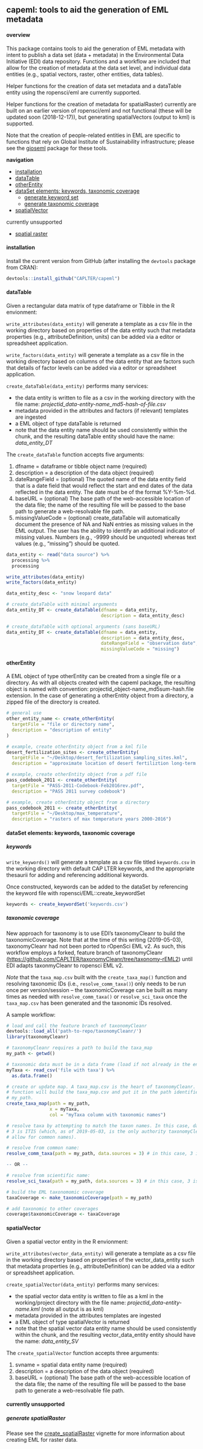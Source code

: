 
<!-- README.md is generated from README.Rmd. Please edit the latter. -->

## capeml: tools to aid the generation of EML metadata

#### overview

This package contains tools to aid the generation of EML metadata with
intent to publish a data set (data + metadata) in the Environmental Data
Initiative (EDI) data repository. Functions and a workflow are included
that allow for the creation of metadata at the data set level, and
individual data entities (e.g., spatial vectors, raster, other entities,
data tables).

Helper functions for the creation of data set metadata and a dataTable
entity using the ropensci/eml are currently supported.

Helper functions for the creation of metadata for spatialRaster)
currently are built on an earlier version of ropensci/eml and not
functional (these will be updated soon (2018-12-17)), but generating
spatialVectors (output to kml) is supported.

Note that the creation of people-related entities in EML are specific to
functions that rely on Global Institute of Sustainability
infrastructure; please see the
[gioseml](https://github.com/CAPLTER/gioseml) package for these tools.

**navigation**

  - [installation](https://github.com/CAPLTER/capeml#installation)
  - [dataTable](https://github.com/CAPLTER/capeml#dataTable)
  - [otherEntity](https://github.com/CAPLTER/capeml#otherEntity)
  - [dataSet elements: keywords, taxonomic
    coverage](https://github.com/CAPLTER/capeml#dataSet)
      - [generate keyword
        set](https://github.com/CAPLTER/capeml#generate-keywordset-from-file)
      - [generate taxonomic
        coverage](https://github.com/CAPLTER/capeml#generate-taxonomiccoverage)
  - [spatialVector](https://github.com/CAPLTER/capeml#spatialVector)

currently unsupported

  - [spatial
    raster](https://github.com/CAPLTER/capeml#generate-spatialraster)

#### installation

Install the current version from GitHub (after installing the `devtools`
package from CRAN):

``` r
devtools::install_github("CAPLTER/capeml")
```

#### dataTable

Given a rectangular data matrix of type dataframe or Tibble in the R
envionment:

`write_attributes(data_entity)` will generate a template as a csv file
in the working directory based on properties of the data entity such
that metadata properties (e.g., attributeDefinition, units) can be added
via a editor or spreadsheet application.

`write_factors(data_entity)` will generate a template as a csv file in
the working directory based on columns of the data entity that are
factors such that details of factor levels can be added via a editor or
spreadsheet application.

`create_dataTable(data_entity)` performs many services:

  - the data entity is written to file as a csv in the working directory
    with the file name:
    *projectid\_data-entity-name\_md5-hash-of-file.csv*
  - metadata provided in the attributes and factors (if relevant)
    templates are ingested
  - a EML object of type dataTable is returned
  - note that the data entity name should be used consistently within
    the chunk, and the resulting dataTable entity should have the name:
    *data\_entity\_DT*

The `create_dataTable` function accepts five arguments:

1.  dfname = dataframe or tibble object name (required)
2.  description = a description of the data object (required)
3.  dateRangeField = (optional) The quoted name of the data entity field
    that is a date field that would reflect the start and end dates of
    the data reflected in the data entity. The date must be of the
    format %Y-%m-%d.
4.  baseURL = (optional) The base path of the web-accessible location of
    the data file; the name of the resulting file will be passed to the
    base path to generate a web-resolvable file path.
5.  missingValueCode = (optional) create\_dataTable will automatically
    document the presence of NA and NaN entries as missing values in the
    EML output. The user has the ability to identify an additional
    indicator of missing values. Numbers (e.g., -9999 should be
    unquoted) whereas text values (e.g., “missing”) should be quoted.

<!-- end list -->

``` r
data_entity <- read("data source") %>% 
  processing %>% 
  processing

write_attributes(data_entity)
write_factors(data_entity)

data_entity_desc <- "snow leopard data"

# create_dataTable with minimal arguments
data_entity_DT <- create_dataTable(dfname = data_entity,
                                   description = data_entity_desc)

# create_dataTable with optional arguments (sans baseURL)
data_entity_DT <- create_dataTable(dfname = data_entity,
                                   description = data_entity_desc,
                                   dateRangeField = "observation date",
                                   missingValueCode = "missing")
```

#### otherEntity

A EML object of type otherEntity can be created from a single file or a
directory. As with all objects created with the capeml package, the
resulting object is named with convention:
projectid\_object-name\_md5sum-hash.file extension. In the case of
generating a otherEntity object from a directory, a zipped file of the
directory is created.

``` r
# general use
other_entity_name <- create_otherEntity(
  targetFile = "file or directory name",
  description = "description of entity"
)

# example, create otherEntity object from a kml file
desert_fertilization_sites <- create_otherEntity(
  targetFile = "~/Desktop/desert_fertilization_sampling_sites.kml",
  description = "approximate location of desert fertiliztion long-term study sites")

# example, create otherEntity object from a pdf file
pass_codebook_2011 <- create_otherEntity(
  targetFile = "PASS-2011-Codebook-Feb2016rev.pdf",
  description = "PASS 2011 survey codebook")

# example, create otherEntity object from a directory
pass_codebook_2011 <- create_otherEntity(
  targetFile = "~/Desktop/max_temperature",
  description = "rasters of max temperature years 2000-2016")
```

#### dataSet elements: keywords, taxonomic coverage

##### keywords

`write_keywords()` will generate a template as a csv file titled
`keywords.csv` in the working directory with default CAP LTER keywords,
and the appropriate thesaurii for adding and referencing additional
keywords.

Once constructed, keywords can be added to the dataSet by referencing
the keyword file with ropensci/EML::create\_keywordSet

``` r
keywords <- create_keywordSet('keywords.csv')
```

##### taxonomic coverage

New approach for taxonomy is to use EDI’s taxonomyCleanr to build the
taxonomicCoverage. Note that at the time of this writing (2019-05-03),
taxonomyCleanr had not been ported to rOpenSci EML v2. As such, this
workflow employs a forked, feature branch of taxonomyCleanr
(<https://github.com/CAPLTER/taxonomyCleanr/tree/taxonomy-rEML2>) until
EDI adapts taxonmyCleanr to ropensci EML v2.

*Note* that the `taxa_map.csv` built with the `create_taxa_map()`
function and resolving taxonomic IDs (i.e., `resolve_comm_taxa()`) only
needs to be run once per version/session – the taxonomicCoverage can be
built as many times as needed with `resolve_comm_taxa()` or
`resolve_sci_taxa` once the `taxa_map.csv` has been generated and the
taxonomic IDs resolved.

A sample workflow:

``` r
# load and call the feature branch of taxonomyCleanr
devtools::load_all('path-to-repo/taxonomyCleanr/') 
library(taxonomyCleanr)

# taxonomyCleanr requires a path to build the taxa_map
my_path <- getwd() 

# taxonomic data must be in a data frame (load if not already in the environment)
myTaxa <- read_csv('file with taxa') %>% 
  as.data.frame()

# create or update map. A taxa_map.csv is the heart of taxonomyCleanr. This
# function will build the taxa_map.csv and put it in the path identified with
# my_path.
create_taxa_map(path = my_path,
                x = myTaxa,
                col = "myTaxa column with taxonomic names") 

# resolve taxa by attempting to match the taxon names. In this case, data.source
# 3 is ITIS (which, as of 2019-05-03, is the only authority taxonomyCleanr will
# allow for common names).

# resolve from common name:
resolve_comm_taxa(path = my_path, data.sources = 3) # in this case, 3 is ITIS

-- OR --

# resolve from scientific name:
resolve_sci_taxa(path = my_path, data.sources = 3) # in this case, 3 is ITIS

# build the EML taxonomomic coverage
taxaCoverage <- make_taxonomicCoverage(path = my_path)

# add taxonomic to other coverages
coverage$taxonomicCoverage <- taxaCoverage
```

#### spatialVector

Given a spatial vector entity in the R envionment:

`write_attributes(vector_data_entity)` will generate a template as a csv
file in the working directory based on properties of the
vector\_data\_entity such that metadata properties (e.g.,
attributeDefinition) can be added via a editor or spreadsheet
application.

`create_spatialVector(data_entity)` performs many services:

  - the spatial vector data entity is written to file as a kml in the
    working/project directory with the file name:
    *projectid\_data-entity-name.kml* (note all output is as kml)
  - metadata provided in the attributes templates are ingested
  - a EML object of type spatialVector is returned
  - note that the spatial vector data entity name should be used
    consistently within the chunk, and the resulting
    vector\_data\_entity entity should have the name: *data\_entity\_SV*

The `create_spatialVector` function accepts three arguments:

1.  svname = spatial data entity name (required)
2.  description = a description of the data object (required)
3.  baseURL = (optional) The base path of the web-accessible location of
    the data file; the name of the resulting file will be passed to the
    base path to generate a web-resolvable file path.

#### currently unsupported

##### generate spatialRaster

Please see the
[create\_spatialRaster](https://github.com/CAPLTER/capeml/blob/master/vignettes/create_spatialRaster.Rmd)
vignette for more information about creating EML for raster data.
